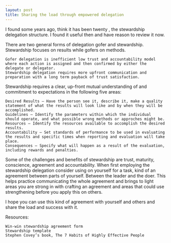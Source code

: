 ```yaml
---
layout: post
title: Sharing the load through empowered delegation
---
```


I found some years ago, think it has been twenty ,  the stewardship delegation  structure. I found it useful then and have reason to review it now.

There are two general forms of delegation gofer and stewardship. Stewardship focuses on results while gofers on methods.

    Gofer delegation is inefficient low trust and accountability model where each action is assigned and then confirmed by either the delegate or delegator.
    Stewardship delegation requires more upfront communication and preparation with a long term payback of trust satisfaction.

Stewardship requires a clear, up-front mutual understanding of and commitment to expectations in the following five areas:

    Desired Results – Have the person see it, describe it, make a quality statement of what the results will look like and by when they will be accomplished.
    Guidelines – Identify the parameters within which the individual should operate, and what possible wrong methods or approches might be.
    Resources – Identify the resources available to accomplish the desired results.
    Accountability – Set standards of performance to be used in evaluating the results and specific times when reporting and evaluation will take place.
    Consequences – Specify what will happen as a result of the evaluation, including rewards and penalties.

Some of the challenges and benefits of stewardship are trust, maturity, conscience, agreement and accountability. When first employing the stewardship delegation consider using on yourself for a task, kind of an agreement between parts of yourself. Between the leader and the doer. This helps practice communicating the whole agreement and brings to light areas you are strong in with crafting an agreement and areas that could use strengthening before you apply this on others.

I hope you can use this kind of agreement with yourself and others and share the load and success with it.

Resources:

    Win-win stewardship agreement form
    Stewardship template
    Stephen Covey’s book, The 7 Habits of Highly Effective People

